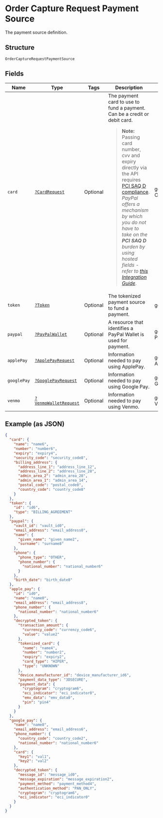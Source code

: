 
# Order Capture Request Payment Source

The payment source definition.

## Structure

`OrderCaptureRequestPaymentSource`

## Fields

| Name | Type | Tags | Description | Getter | Setter |
|  --- | --- | --- | --- | --- | --- |
| `card` | [`?CardRequest`](../../doc/models/card-request.md) | Optional | The payment card to use to fund a payment. Can be a credit or debit card.<blockquote><strong>Note:</strong> Passing card number, cvv and expiry directly via the API requires <a href="https://www.pcisecuritystandards.org/pci_security/completing_self_assessment"> PCI SAQ D compliance</a>. <br>*PayPal offers a mechanism by which you do not have to take on the <strong>PCI SAQ D</strong> burden by using hosted fields - refer to <a href="https://developer.paypal.com/docs/checkout/advanced/integrate/">this Integration Guide</a>*.</blockquote> | getCard(): ?CardRequest | setCard(?CardRequest card): void |
| `token` | [`?Token`](../../doc/models/token.md) | Optional | The tokenized payment source to fund a payment. | getToken(): ?Token | setToken(?Token token): void |
| `paypal` | [`?PayPalWallet`](../../doc/models/pay-pal-wallet.md) | Optional | A resource that identifies a PayPal Wallet is used for payment. | getPaypal(): ?PayPalWallet | setPaypal(?PayPalWallet paypal): void |
| `applePay` | [`?ApplePayRequest`](../../doc/models/apple-pay-request.md) | Optional | Information needed to pay using ApplePay. | getApplePay(): ?ApplePayRequest | setApplePay(?ApplePayRequest applePay): void |
| `googlePay` | [`?GooglePayRequest`](../../doc/models/google-pay-request.md) | Optional | Information needed to pay using Google Pay. | getGooglePay(): ?GooglePayRequest | setGooglePay(?GooglePayRequest googlePay): void |
| `venmo` | [`?VenmoWalletRequest`](../../doc/models/venmo-wallet-request.md) | Optional | Information needed to pay using Venmo. | getVenmo(): ?VenmoWalletRequest | setVenmo(?VenmoWalletRequest venmo): void |

## Example (as JSON)

```json
{
  "card": {
    "name": "name6",
    "number": "number6",
    "expiry": "expiry4",
    "security_code": "security_code8",
    "billing_address": {
      "address_line_1": "address_line_12",
      "address_line_2": "address_line_28",
      "admin_area_2": "admin_area_28",
      "admin_area_1": "admin_area_14",
      "postal_code": "postal_code0",
      "country_code": "country_code8"
    }
  },
  "token": {
    "id": "id6",
    "type": "BILLING_AGREEMENT"
  },
  "paypal": {
    "vault_id": "vault_id0",
    "email_address": "email_address0",
    "name": {
      "given_name": "given_name2",
      "surname": "surname8"
    },
    "phone": {
      "phone_type": "OTHER",
      "phone_number": {
        "national_number": "national_number6"
      }
    },
    "birth_date": "birth_date8"
  },
  "apple_pay": {
    "id": "id0",
    "name": "name0",
    "email_address": "email_address8",
    "phone_number": {
      "national_number": "national_number6"
    },
    "decrypted_token": {
      "transaction_amount": {
        "currency_code": "currency_code6",
        "value": "value2"
      },
      "tokenized_card": {
        "name": "name4",
        "number": "number2",
        "expiry": "expiry2",
        "card_type": "HIPER",
        "type": "UNKNOWN"
      },
      "device_manufacturer_id": "device_manufacturer_id6",
      "payment_data_type": "3DSECURE",
      "payment_data": {
        "cryptogram": "cryptogram6",
        "eci_indicator": "eci_indicator0",
        "emv_data": "emv_data0",
        "pin": "pin4"
      }
    }
  },
  "google_pay": {
    "name": "name8",
    "email_address": "email_address6",
    "phone_number": {
      "country_code": "country_code2",
      "national_number": "national_number6"
    },
    "card": {
      "key1": "val1",
      "key2": "val2"
    },
    "decrypted_token": {
      "message_id": "message_id0",
      "message_expiration": "message_expiration2",
      "payment_method": "payment_method4",
      "authentication_method": "PAN_ONLY",
      "cryptogram": "cryptogram6",
      "eci_indicator": "eci_indicator0"
    }
  }
}
```

